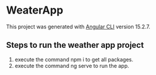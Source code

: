 # WeaterApp

This project was generated with [Angular CLI](https://github.com/angular/angular-cli) version 15.2.7.

## Steps to run the weather app project
1. execute the command npm i to get all packages.
2. execute the command ng serve to run the app. 